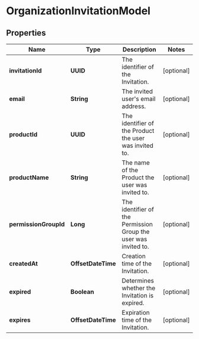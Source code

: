 

# OrganizationInvitationModel


## Properties

| Name | Type | Description | Notes |
|------------ | ------------- | ------------- | -------------|
|**invitationId** | **UUID** | The identifier of the Invitation. |  [optional] |
|**email** | **String** | The invited user&#39;s email address. |  [optional] |
|**productId** | **UUID** | The identifier of the Product the user was invited to. |  [optional] |
|**productName** | **String** | The name of the Product the user was invited to. |  [optional] |
|**permissionGroupId** | **Long** | The identifier of the Permission Group the user was invited to. |  [optional] |
|**createdAt** | **OffsetDateTime** | Creation time of the Invitation. |  [optional] |
|**expired** | **Boolean** | Determines whether the Invitation is expired. |  [optional] |
|**expires** | **OffsetDateTime** | Expiration time of the Invitation. |  [optional] |



